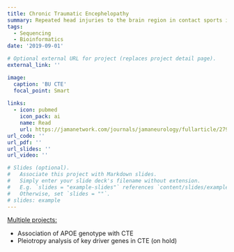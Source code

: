 ```yaml
---
title: Chronic Traumatic Encephelopathy
summary: Repeated head injuries to the brain region in contact sports individuals.
tags:
  - Sequencing
  - Bioinformatics
date: '2019-09-01'

# Optional external URL for project (replaces project detail page).
external_link: ''

image:
  caption: 'BU CTE'
  focal_point: Smart
  
links:
  - icon: pubmed
    icon_pack: ai
    name: Read
    url: https://jamanetwork.com/journals/jamaneurology/fullarticle/2793575
url_code: ''
url_pdf: ''
url_slides: ''
url_video: ''

# Slides (optional).
#   Associate this project with Markdown slides.
#   Simply enter your slide deck's filename without extension.
#   E.g. `slides = "example-slides"` references `content/slides/example-slides.md`.
#   Otherwise, set `slides = ""`.
# slides: example
---
```

<u>Multiple projects:</u>
<ul> 
  <li>Association of APOE genotype with CTE</li>
  <li>Pleiotropy analysis of key driver genes in CTE (on hold)</li>
</ul>
